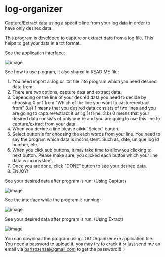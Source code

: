 # log-organizer
Capture/Extract data using a specific line from your log data in order to have only desired data. 

This program is developed to capture or extract data from a log file. This helps to get your data in a txt format. 

See the application interface: 

![image](https://user-images.githubusercontent.com/94804863/200162011-1dc94400-6d52-498f-8bca-3a7354806bd1.png)

See how to use program, it also shared in READ ME file: 

1) You need import a .log or .txt file into program which you need desired data from. 
2) There are two options, capture data and extract data. 
3) Depending on the line of your desired data you need to decide by choosing 0 or 1 from "Which of the line you want to capture/extract from"
3.a) 1 means that you desired data consists of two lines and you are going to capture/extract it using 1st line.
3.b) 0 means that your desired data consists of only one lie and you are going to use this line to capture/extract from your data. 
4) When you decide a line please click "Select" button. 
5) Select button is for choosing the each words from your line. You need to say the program which data is inconsistent. Such as, date, unique log id number, etc..
6) When you click sub buttons, it may take time to allow you clicking to next button. Please make sure, you clicked each button which your line data is inconsistent. 
7) Once you are done, click "DONE" button to see your desired data. 
8) ENJOY! 

See your desired data after program is run: (Using Capture)

![image](https://user-images.githubusercontent.com/94804863/200162064-56cc0231-e1eb-48bb-b284-f56274a1cc25.png)

See the interface while the program is running: 

![image](https://user-images.githubusercontent.com/94804863/200162122-7a1a940c-a9d9-46d6-a91d-979d84864985.png)

See your desired data after program is run: (Using Exract)

![image](https://user-images.githubusercontent.com/94804863/200162159-c35bf252-c4ff-4a5b-a021-460ea198ef61.png)

You can download the program using LOG Organizer.exe application file. You need a password to upload it, you may try to crack it or just send me an email via barisozensel@gmail.com to get the password!!! :) 

